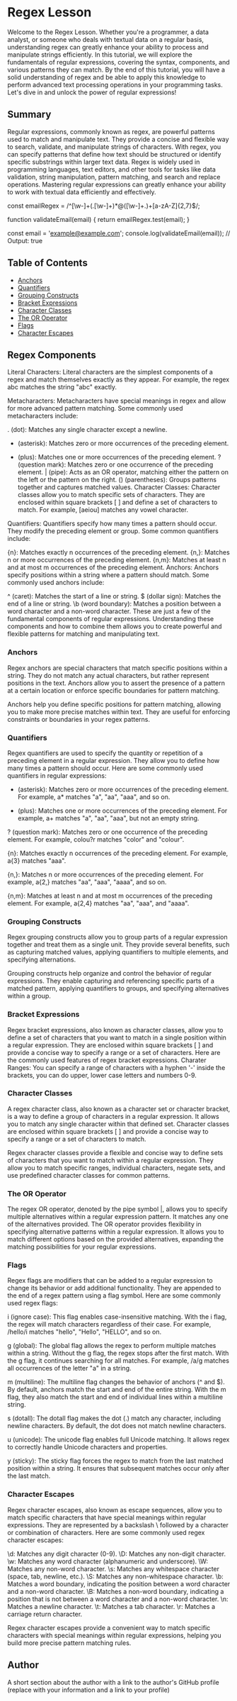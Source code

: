 # Regex Lesson

Welcome to the Regex Lesson. Whether you're a programmer, a data analyst, or someone who deals with textual data on a regular basis, understanding regex can greatly enhance your ability to process and manipulate strings efficiently. In this tutorial, we will explore the fundamentals of regular expressions, covering the syntax, components, and various patterns they can match. By the end of this tutorial, you will have a solid understanding of regex and be able to apply this knowledge to perform advanced text processing operations in your programming tasks. Let's dive in and unlock the power of regular expressions!

## Summary

 Regular expressions, commonly known as regex, are powerful patterns used to match and manipulate text. They provide a concise and flexible way to search, validate, and manipulate strings of characters. With regex, you can specify patterns that define how text should be structured or identify specific substrings within larger text data. Regex is widely used in programming languages, text editors, and other tools for tasks like data validation, string manipulation, pattern matching, and search and replace operations. Mastering regular expressions can greatly enhance your ability to work with textual data efficiently and effectively.

 const emailRegex = /^[\w-]+(\.[\w-]+)*@([\w-]+\.)+[a-zA-Z]{2,7}$/;

function validateEmail(email) {
  return emailRegex.test(email);
}

const email = 'example@example.com';
console.log(validateEmail(email)); // Output: true


## Table of Contents

- [Anchors](#anchors)
- [Quantifiers](#quantifiers)
- [Grouping Constructs](#grouping-constructs)
- [Bracket Expressions](#bracket-expressions)
- [Character Classes](#character-classes)
- [The OR Operator](#the-or-operator)
- [Flags](#flags)
- [Character Escapes](#character-escapes)

## Regex Components
Literal Characters: Literal characters are the simplest components of a regex and match themselves exactly as they appear. For example, the regex abc matches the string "abc" exactly.

Metacharacters: Metacharacters have special meanings in regex and allow for more advanced pattern matching. Some commonly used metacharacters include:

. (dot): Matches any single character except a newline.
* (asterisk): Matches zero or more occurrences of the preceding element.
+ (plus): Matches one or more occurrences of the preceding element.
? (question mark): Matches zero or one occurrence of the preceding element.
| (pipe): Acts as an OR operator, matching either the pattern on the left or the pattern on the right.
() (parentheses): Groups patterns together and captures matched values.
Character Classes: Character classes allow you to match specific sets of characters. They are enclosed within square brackets [ ] and define a set of characters to match. For example, [aeiou] matches any vowel character.

Quantifiers: Quantifiers specify how many times a pattern should occur. They modify the preceding element or group. Some common quantifiers include:

{n}: Matches exactly n occurrences of the preceding element.
{n,}: Matches n or more occurrences of the preceding element.
{n,m}: Matches at least n and at most m occurrences of the preceding element.
Anchors: Anchors specify positions within a string where a pattern should match. Some commonly used anchors include:

^ (caret): Matches the start of a line or string.
$ (dollar sign): Matches the end of a line or string.
\b (word boundary): Matches a position between a word character and a non-word character.
These are just a few of the fundamental components of regular expressions. Understanding these components and how to combine them allows you to create powerful and flexible patterns for matching and manipulating text.

### Anchors
Regex anchors are special characters that match specific positions within a string. They do not match any actual characters, but rather represent positions in the text. Anchors allow you to assert the presence of a pattern at a certain location or enforce specific boundaries for pattern matching. 

Anchors help you define specific positions for pattern matching, allowing you to make more precise matches within text. They are useful for enforcing constraints or boundaries in your regex patterns.

### Quantifiers
Regex quantifiers are used to specify the quantity or repetition of a preceding element in a regular expression. They allow you to define how many times a pattern should occur. Here are some commonly used quantifiers in regular expressions:

* (asterisk): Matches zero or more occurrences of the preceding element. For example, a* matches "a", "aa", "aaa", and so on.

+ (plus): Matches one or more occurrences of the preceding element. For example, a+ matches "a", "aa", "aaa", but not an empty string.

? (question mark): Matches zero or one occurrence of the preceding element. For example, colou?r matches "color" and "colour".

{n}: Matches exactly n occurrences of the preceding element. For example, a{3} matches "aaa".

{n,}: Matches n or more occurrences of the preceding element. For example, a{2,} matches "aa", "aaa", "aaaa", and so on.

{n,m}: Matches at least n and at most m occurrences of the preceding element. For example, a{2,4} matches "aa", "aaa", and "aaaa".

### Grouping Constructs
Regex grouping constructs allow you to group parts of a regular expression together and treat them as a single unit. They provide several benefits, such as capturing matched values, applying quantifiers to multiple elements, and specifying alternations.

Grouping constructs help organize and control the behavior of regular expressions. They enable capturing and referencing specific parts of a matched pattern, applying quantifiers to groups, and specifying alternatives within a group.

### Bracket Expressions
Regex bracket expressions, also known as character classes, allow you to define a set of characters that you want to match in a single position within a regular expression. They are enclosed within square brackets [ ] and provide a concise way to specify a range or a set of characters. Here are the commonly used features of regex bracket expressions. Charater Ranges: You can specify a range of characters with a hyphen '-' inside the brackets, you can do upper, lower case letters and numbers 0-9.

### Character Classes

A regex character class, also known as a character set or character bracket, is a way to define a group of characters in a regular expression. It allows you to match any single character within that defined set. Character classes are enclosed within square brackets [ ] and provide a concise way to specify a range or a set of characters to match.

Regex character classes provide a flexible and concise way to define sets of characters that you want to match within a regular expression. They allow you to match specific ranges, individual characters, negate sets, and use predefined character classes for common patterns.

### The OR Operator
The regex OR operator, denoted by the pipe symbol |, allows you to specify multiple alternatives within a regular expression pattern. It matches any one of the alternatives provided. The OR operator provides flexibility in specifying alternative patterns within a regular expression. It allows you to match different options based on the provided alternatives, expanding the matching possibilities for your regular expressions.

### Flags
Regex flags are modifiers that can be added to a regular expression to change its behavior or add additional functionality. They are appended to the end of a regex pattern using a flag symbol. Here are some commonly used regex flags:

i (ignore case): This flag enables case-insensitive matching. With the i flag, the regex will match characters regardless of their case. For example, /hello/i matches "hello", "Hello", "HELLO", and so on.

g (global): The global flag allows the regex to perform multiple matches within a string. Without the g flag, the regex stops after the first match. With the g flag, it continues searching for all matches. For example, /a/g matches all occurrences of the letter "a" in a string.

m (multiline): The multiline flag changes the behavior of anchors (^ and $). By default, anchors match the start and end of the entire string. With the m flag, they also match the start and end of individual lines within a multiline string.

s (dotall): The dotall flag makes the dot (.) match any character, including newline characters. By default, the dot does not match newline characters.

u (unicode): The unicode flag enables full Unicode matching. It allows regex to correctly handle Unicode characters and properties.

y (sticky): The sticky flag forces the regex to match from the last matched position within a string. It ensures that subsequent matches occur only after the last match.

### Character Escapes
Regex character escapes, also known as escape sequences, allow you to match specific characters that have special meanings within regular expressions. They are represented by a backslash \ followed by a character or combination of characters. Here are some commonly used regex character escapes:

\d: Matches any digit character (0-9).
\D: Matches any non-digit character.
\w: Matches any word character (alphanumeric and underscore).
\W: Matches any non-word character.
\s: Matches any whitespace character (space, tab, newline, etc.).
\S: Matches any non-whitespace character.
\b: Matches a word boundary, indicating the position between a word character and a non-word character.
\B: Matches a non-word boundary, indicating a position that is not between a word character and a non-word character.
\n: Matches a newline character.
\t: Matches a tab character.
\r: Matches a carriage return character.

Regex character escapes provide a convenient way to match specific characters with special meanings within regular expressions, helping you build more precise pattern matching rules.

## Author

A short section about the author with a link to the author's GitHub profile (replace with your information and a link to your profile)
